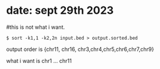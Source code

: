 # date: sept 29th 2023

#this is not what i want.
```
$ sort -k1,1 -k2,2n input.bed > output.sorted.bed
```
output order is {chr11, chr16, chr3,chr4,chr5,chr6,chr7,chr9}


what i want is 
chr1 ... chr11

